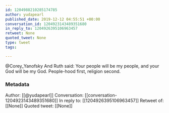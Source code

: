 ```yaml
---
id: 1204988210285174785
author: yudapearl
published_date: 2019-12-12 04:55:51 +00:00
conversation_id: 1204923143489351680
in_reply_to: 1204926395106963457
retweet: None
quoted_tweet: None
type: tweet
tags:

---
```


@Corey_Yanofsky And Ruth said: Your people will be my people, and your God will be my God. People-hood first, religion second.

### Metadata

Author: [[@yudapearl]]
Conversation: [[conversation-1204923143489351680]]
In reply to: [[1204926395106963457]]
Retweet of: [[None]]
Quoted tweet: [[None]]
